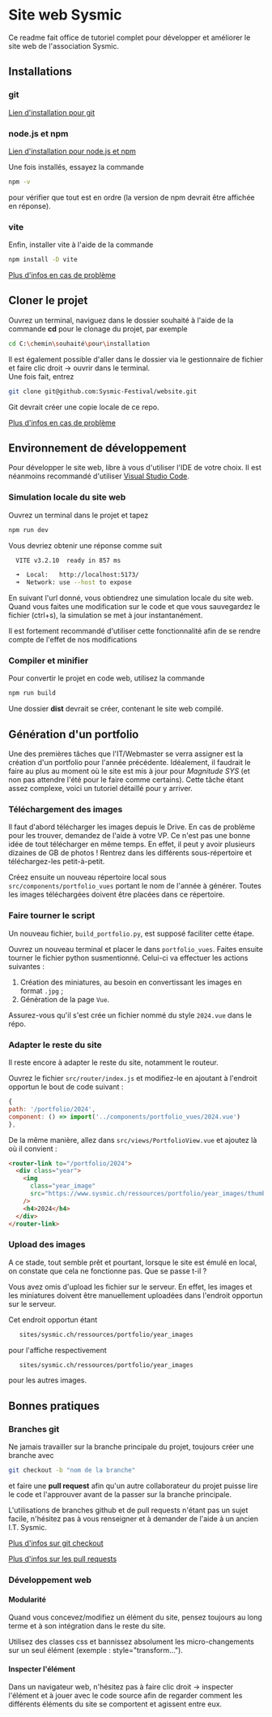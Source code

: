 # Site web Sysmic

Ce readme fait office de tutoriel complet pour développer et améliorer le site web de l'association Sysmic.

## Installations

### git

[Lien d'installation pour git](https://git-scm.com/book/en/v2/Getting-Started-Installing-Git)

### node.js et npm

[Lien d'installation pour node.js et npm](https://nodejs.org/en/download/package-manager)

Une fois installés, essayez la commande

```sh
npm -v
```

pour vérifier que tout est en ordre (la version de npm devrait être affichée en réponse).

### vite

Enfin, installer vite à l'aide de la commande

```sh
npm install -D vite
```

[Plus d'infos en cas de problème](https://vitejs.dev/guide/)

## Cloner le projet

Ouvrez un terminal, naviguez dans le dossier souhaité à l'aide de la commande **cd** pour le clonage du projet, par exemple

```sh
cd C:\chemin\souhaité\pour\installation
```

Il est également possible d'aller dans le dossier via le gestionnaire de fichier et faire clic droit &rarr; ouvrir dans le terminal. \
Une fois fait, entrez

```sh
git clone git@github.com:Sysmic-Festival/website.git
```

Git devrait créer une copie locale de ce repo.

[Plus d'infos en cas de problème](https://docs.github.com/en/repositories/creating-and-managing-repositories/cloning-a-repository)

## Environnement de développement

Pour développer le site web, libre à vous d'utiliser l'IDE de votre choix. Il est néanmoins recommandé d'utiliser [Visual Studio Code](https://code.visualstudio.com).

### Simulation locale du site web

Ouvrez un terminal dans le projet et tapez

```sh
npm run dev
```

Vous devriez obtenir une réponse comme suit

```sh
  VITE v3.2.10  ready in 857 ms

  ➜  Local:   http://localhost:5173/
  ➜  Network: use --host to expose
```

En suivant l'url donné, vous obtiendrez une simulation locale du site web. Quand vous faites une modification sur le code et que vous sauvegardez le fichier (ctrl+s), la simulation se met à jour instantanément.

Il est fortement recommandé d'utiliser cette fonctionnalité afin de se rendre compte de l'effet de nos modifications

### Compiler et minifier

Pour convertir le projet en code web, utilisez la commande

```sh
npm run build
```

Une dossier **dist** devrait se créer, contenant le site web compilé.

## Génération d'un portfolio

Une des premières tâches que l'IT/Webmaster se verra assigner est la création d'un portfolio pour l'année précédente. Idéalement, il faudrait le faire au plus au moment où le site est mis à jour pour _Magnitude SYS_ (et non pas attendre l'été pour le faire comme certains). Cette tâche étant assez complexe, voici un tutoriel détaillé pour y arriver.

### Téléchargement des images

Il faut d'abord télécharger les images depuis le Drive. En cas de problème pour les trouver, demandez de l'aide à votre VP. Ce n'est pas une bonne idée de tout télécharger en même temps. En effet, il peut y avoir plusieurs dizaines de GB de photos ! Rentrez dans les différents sous-répertoire et téléchargez-les petit-à-petit.

Créez ensuite un nouveau répertoire local sous `src/components/portfolio_vues` portant le nom de l'année à générer. Toutes les images téléchargées doivent être placées dans ce répertoire.

### Faire tourner le script

Un nouveau fichier, `build_portfolio.py`, est supposé faciliter cette étape.

Ouvrez un nouveau terminal et placer le dans `portfolio_vues`. Faites ensuite tourner le fichier python susmentionné. Celui-ci va effectuer les actions suivantes :

1.  Création des miniatures, au besoin en convertissant les images en format `.jpg` ;
2.  Génération de la page `Vue`.

Assurez-vous qu'il s'est crée un fichier nommé du style `2024.vue` dans le répo.

### Adapter le reste du site

Il reste encore à adapter le reste du site, notamment le routeur.

Ouvrez le fichier `src/router/index.js` et modifiez-le en ajoutant à l'endroit opportun le bout de code suivant :

```javascript
{
path: '/portfolio/2024',
component: () => import('../components/portfolio_vues/2024.vue')
},
```

De la même manière, allez dans `src/views/PortfolioView.vue` et ajoutez là où il convient :

```html
<router-link to="/portfolio/2024">
  <div class="year">
    <img
      class="year_image"
      src="https://www.sysmic.ch/ressources/portfolio/year_images/thumbnails/thumb2024.jpg"
    />
    <h4>2024</h4>
  </div>
</router-link>
```

### Upload des images

A ce stade, tout semble prêt et pourtant, lorsque le site est émulé en local, on constate que cela ne fonctionne pas. Que se passe t-il ?

Vous avez omis d'upload les fichier sur le serveur. En effet, les images et les miniatures doivent être manuellement uploadées dans l'endroit opportun sur le serveur.

Cet endroit opportun étant

```sh
   sites/sysmic.ch/ressources/portfolio/year_images
```

pour l'affiche respectivement

```sh
   sites/sysmic.ch/ressources/portfolio/year_images
```

pour les autres images.

## Bonnes pratiques

### Branches git

Ne jamais travailler sur la branche principale du projet, toujours créer une branche avec

```sh
git checkout -b "nom de la branche"
```

et faire une **pull request** afin qu'un autre collaborateur du projet puisse lire le code et l'approuver avant de la passer sur la branche principale.

L'utilisations de branches github et de pull requests n'étant pas un sujet facile, n'hésitez pas à vous renseigner et à demander de l'aide à un ancien I.T. Sysmic.

[Plus d'infos sur git checkout](https://www.atlassian.com/git/tutorials/using-branches/git-checkout)

[Plus d'infos sur les pull requests](https://docs.github.com/fr/pull-requests/collaborating-with-pull-requests/proposing-changes-to-your-work-with-pull-requests/about-pull-requests)

### Développement web

#### Modularité

Quand vous concevez/modifiez un élément du site, pensez toujours au long terme et à son intégration dans le reste du site.

Utilisez des classes css et bannissez absolument les micro-changements sur un seul élément (exemple : style="transform...").

#### Inspecter l'élément

Dans un navigateur web, n'hésitez pas à faire clic droit &rarr; inspecter l'élément et à jouer avec le code source afin de regarder comment les différents éléments du site se comportent et agissent entre eux.
